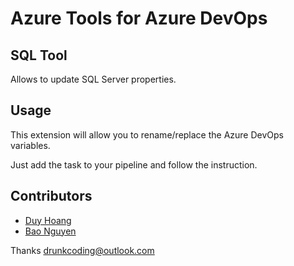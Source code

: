 # Azure Tools for Azure DevOps

## SQL Tool

Allows to update SQL Server properties.

## Usage

This extension will allow you to rename/replace the Azure DevOps variables.

Just add the task to your pipeline and follow the instruction.

## Contributors

- [Duy Hoang](https://github.com/baoduy)
- [Bao Nguyen](https://github.com/beannguyen)

Thanks
drunkcoding@outlook.com
